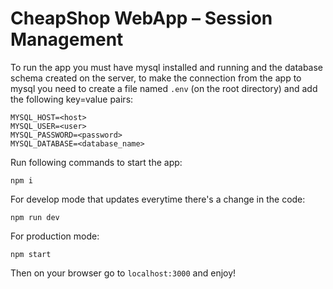 # CheapShop WebApp – Session Management

To run the app you must have mysql installed and running and the database schema created on the server, to make the connection from the app to mysql you need to create a file named `.env` (on the root directory) and add the following key=value pairs:

```
MYSQL_HOST=<host>
MYSQL_USER=<user>
MYSQL_PASSWORD=<password>
MYSQL_DATABASE=<database_name>
```

Run following commands to start the app:

```
npm i
```

For develop mode that updates everytime there's a change in the code:

```
npm run dev
```

For production mode:

```
npm start
```

Then on your browser go to `localhost:3000` and enjoy!
